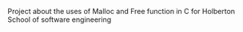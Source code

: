 Project about the uses of Malloc and Free function in C for Holberton School of software engineering